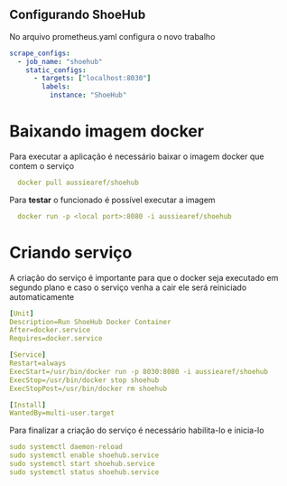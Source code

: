 ## **Configurando ShoeHub**

No arquivo prometheus.yaml configura o novo trabalho

```yaml
scrape_configs:
  - job_name: "shoehub"
    static_configs:
      - targets: ["localhost:8030"]
        labels:
          instance: "ShoeHub"
```
# **Baixando imagem docker**

Para executar a aplicação é necessário baixar o imagem docker que contem o serviço 

```yaml
  docker pull aussiearef/shoehub
```


Para **testar** o funcionado é possível executar a imagem 

```yaml
  docker run -p <local port>:8080 -i aussiearef/shoehub
```

# **Criando serviço**

A criação do serviço é importante para que o docker seja executado em segundo plano e caso o serviço venha a cair ele será reiniciado automaticamente

```yaml
[Unit]
Description=Run ShoeHub Docker Container
After=docker.service
Requires=docker.service

[Service]
Restart=always
ExecStart=/usr/bin/docker run -p 8030:8080 -i aussiearef/shoehub
ExecStop=/usr/bin/docker stop shoehub
ExecStopPost=/usr/bin/docker rm shoehub

[Install]
WantedBy=multi-user.target
```

Para finalizar a criação do serviço é necessário habilita-lo e inicia-lo

```yaml
sudo systemctl daemon-reload
sudo systemctl enable shoehub.service
sudo systemctl start shoehub.service
sudo systemctl status shoehub.service
```